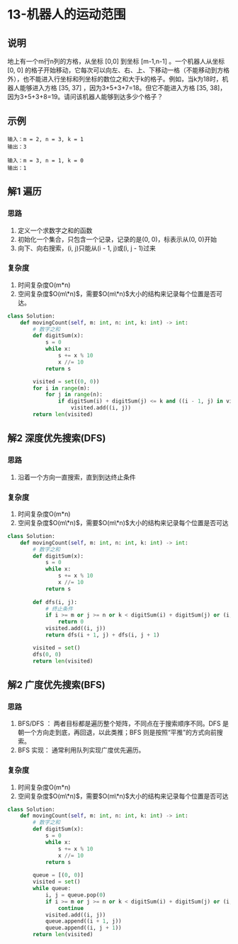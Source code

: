 # 13-机器人的运动范围

## 说明

地上有一个m行n列的方格，从坐标 [0,0] 到坐标 [m-1,n-1] 。一个机器人从坐标 [0, 0] 的格子开始移动，它每次可以向左、右、上、下移动一格（不能移动到方格外），也不能进入行坐标和列坐标的数位之和大于k的格子。例如，当k为18时，机器人能够进入方格 [35, 37] ，因为3+5+3+7=18。但它不能进入方格 [35, 38]，因为3+5+3+8=19。请问该机器人能够到达多少个格子？

## 示例

```
输入：m = 2, n = 3, k = 1
输出：3

输入：m = 3, n = 1, k = 0
输出：1
```

## 解1 遍历

### 思路
1. 定义一个求数字之和的函数
2. 初始化一个集合，只包含一个记录，记录的是(0, 0)，标表示从(0, 0)开始
3. 向下、向右搜索，(i, j)只能从(i - 1, j)或(i, j - 1)过来

### 复杂度
1. 时间复杂度O(m*n)
2. 空间复杂度$O(m\*n)$，需要$O(m\*n)$大小的结构来记录每个位置是否可达。

```python
class Solution:
    def movingCount(self, m: int, n: int, k: int) -> int:
        # 数字之和
        def digitSum(x):
            s = 0
            while x:
                s += x % 10
                x //= 10
            return s

        visited = set((0, 0))
        for i in range(m):
            for j in range(n):
                if digitSum(i) + digitSum(j) <= k and ((i - 1, j) in visited or (i, j - 1) in visited):
                    visited.add((i, j))
        return len(visited)
```

## 解2 深度优先搜索(DFS)

### 思路
1. 沿着一个方向一直搜索，直到到达终止条件

### 复杂度
1. 时间复杂度O(m*n)
2. 空间复杂度$O(m\*n)$，需要$O(m\*n)$大小的结构来记录每个位置是否可达

```python
class Solution:
    def movingCount(self, m: int, n: int, k: int) -> int:
        # 数字之和
        def digitSum(x):
            s = 0
            while x:
                s += x % 10
                x //= 10
            return s
        
        def dfs(i, j):
            # 终止条件
            if i >= m or j >= n or k < digitSum(i) + digitSum(j) or (i, j) in visited:
                return 0
            visited.add((i, j))
            return dfs(i + 1, j) + dfs(i, j + 1)

        visited = set()
        dfs(0, 0)
        return len(visited)
```

## 解2 广度优先搜索(BFS)

### 思路
1. BFS/DFS ： 两者目标都是遍历整个矩阵，不同点在于搜索顺序不同。DFS 是朝一个方向走到底，再回退，以此类推；BFS 则是按照“平推”的方式向前搜索。
2. BFS 实现： 通常利用队列实现广度优先遍历。

### 复杂度
1. 时间复杂度O(m*n)
2. 空间复杂度$O(m\*n)$，需要$O(m\*n)$大小的结构来记录每个位置是否可达

```python
class Solution:
    def movingCount(self, m: int, n: int, k: int) -> int:
        # 数字之和
        def digitSum(x):
            s = 0
            while x:
                s += x % 10
                x //= 10
            return s
        
        queue = [(0, 0)]
        visited = set()
        while queue:
            i, j = queue.pop(0)
            if i >= m or j >= n or k < digitSum(i) + digitSum(j) or (i, j) in visited:
                continue
            visited.add((i, j))
            queue.append((i + 1, j))
            queue.append((i, j + 1))
        return len(visited)
```